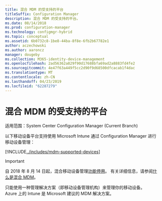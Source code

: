 ```yaml
---
title: 混合 MDM 的受支持的平台
titleSuffix: Configuration Manager
description: 混合 MDM 的受支持的平台。
ms.date: 08/14/2018
ms.prod: configuration-manager
ms.technology: configmgr-hybrid
ms.topic: conceptual
ms.assetid: 6b0732c8-1be8-44ba-8f8e-6fb2b67782e1
author: aczechowski
ms.author: aaroncz
manager: dougeby
ms.collection: M365-identity-device-management
ms.openlocfilehash: 2ad56362a829f90d17688bfa69ad2a8883fd4fe2
ms.sourcegitcommit: 4e47f63a449f5cc2d90f9d68500dfcacab1f4dac
ms.translationtype: MT
ms.contentlocale: zh-CN
ms.lasthandoff: 04/23/2019
ms.locfileid: "62287279"
---
```

# <a name="supported-device-platforms-for-hybrid-mdm"></a>混合 MDM 的受支持的平台

适用范围：System Center Configuration Manager (Current Branch)

以下移动设备平台支持使用 Microsoft Intune 通过 Configuration Manager 进行移动设备管理：

[!INCLUDE[../includes/mdm-supported-devices](../includes/mdm-supported-devices.md)]

> [!Important]  
> 自 2018 年 8 月 14 日起，混合移动设备管理[功能停用](/sccm/core/plan-design/changes/deprecated/removed-and-deprecated-cmfeatures)。 有关详细信息，请参阅[什么是混合 MDM](/sccm/mdm/understand/hybrid-mobile-device-management)。<!--Intune feature 2683117-->  


只能使用一种管理解决方案（即移动设备管理机构）来管理你的移动设备。 Azure 上的 Intune 是 Microsoft 建议的 MDM 解决方案。 

